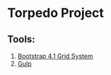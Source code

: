 # Torpedo Project

## Tools:
1. [Bootstrap 4.1 Grid System](https://getbootstrap.com/docs/4.1/layout/grid/)
2. [Gulp](https://gulpjs.com/)
